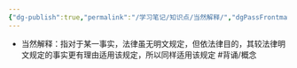 ```yaml
---
{"dg-publish":true,"permalink":"/学习笔记/知识点/当然解释/","dgPassFrontmatter":true,"noteIcon":""}
---
```


- 当然解释：指对于某一事实，法律虽无明文规定，但依法律目的，其较法律明文规定的事实更有理由适用该规定，所以同样适用该规定 #背诵/概念 